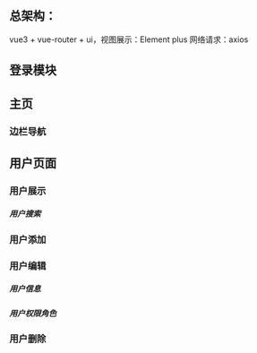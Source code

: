 ## 总架构：
vue3 + vue-router + 
ui，视图展示：Element plus
网络请求：axios

## 登录模块

## 主页
### 边栏导航

## 用户页面
### 用户展示
##### 用户搜索

### 用户添加

### 用户编辑
##### 用户信息
##### 用户权限角色

### 用户删除
